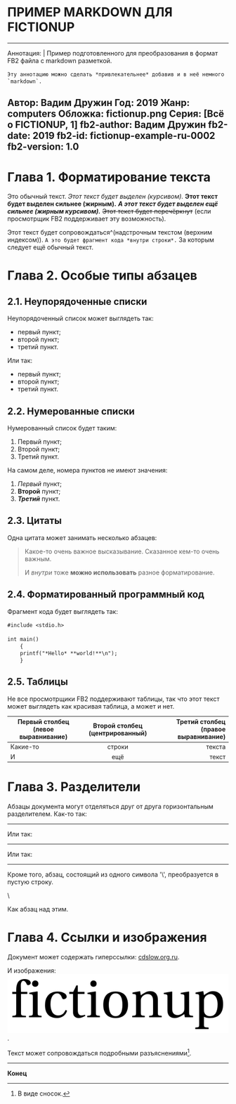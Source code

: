 ПРИМЕР MARKDOWN ДЛЯ FICTIONUP
=============================

---
Аннотация: |
    Пример подготовленного для преобразования в формат FB2 файла с markdown разметкой.

    Эту аннотацию можно сделать *привлекательнее* добавив и в неё немного `markdown`.
Автор: Вадим Дружин
Год: 2019
Жанр: computers
Обложка: fictionup.png
Серия: [Всё о FICTIONUP, 1]
fb2-author: Вадим Дружин
fb2-date: 2019
fb2-id: fictionup-example-ru-0002
fb2-version: 1.0
---

Глава 1. Форматирование текста
==============================

Это обычный текст. *Этот текст будет выделен (курсивом).*
**Этот текст будет выделен сильнее (жирным).**
***А этот текст будет выделен ещё сильнее (жирным курсивом).***
~~Этот текст будет перечёркнут~~ (если просмотрщик FB2 поддерживает эту возможность).

Этот текст будет сопровождаться^(надстрочным текстом (верхним индексом\)).
`А это будет фрагмент кода *внутри строки*.` За которым следует ещё обычный текст.

Глава 2. Особые типы абзацев
============================

2.1. Неупорядоченные списки
---------------------------

Неупорядоченный список может выглядеть так:

* первый пункт;
* второй пункт;
* третий пункт.

Или так:

- первый пункт;
- второй пункт;
- третий пункт.

2.2. Нумерованные списки
------------------------

Нумерованный список будет таким:

1. Первый пункт;
2. Второй пункт;
3. Третий пункт.

На самом деле, номера пунктов не имеют значения:

1. *Первый* пункт;
1. **Второй** пункт;
1. ***Третий*** пункт.

2.3. Цитаты
-----------

Одна цитата может занимать несколько абзацев:

> Какое-то очень важное высказывание.
> Сказанное кем-то очень важным.
>
> И *внутри* тоже **можно использовать** разное форматирование.

2.4. Форматированный программный код
------------------------------------

Фрагмент кода будет выглядеть так:

```
#include <stdio.h>

int main()
    {
    printf("*Hello* **world!**\n");
    }
```

2.5. Таблицы
------------

Не все просмотрщики FB2 поддерживают таблицы, так что этот текст может выглядеть
как красивая таблица, а может и нет.

| Первый столбец (левое выравнивание) | Второй столбец (центрированный) | Третий столбец (правое выравнивание) |
|-------------------------------------|:-------------------------------:|-------------------------------------:|
| Какие-то                            | строки                          | текста                               |
| И                                   | ещё                             | текст                                |

Глава 3. Разделители
====================

Абзацы документа могут отделяться друг от друга горизонтальным разделителем. Как-то так:

* * *

Или так:

- - -

Или так:

_ _ _

Кроме того, абзац, состоящий из одного символа '\\', преобразуется в пустую строку.

\

Как абзац над этим.

Глава 4. Ссылки и изображения
=============================

Документ может содержать гиперссылки: [cdslow.org.ru](http://cdslow.org.ru/).

И изображения: ![](fictionup.png).

Текст может сопровождаться подробными разъяснениями[^note 1].

[^note 1]: В виде сносок.

* * *

__Конец__

